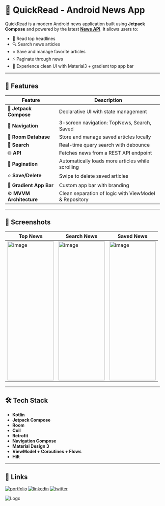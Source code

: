 # 📱 QuickRead - Android News App

QuickRead is a modern Android news application built using **Jetpack Compose** and powered by the latest [**News API**](https://awesomeopensource.com/project/elangosundar/awesome-README-templates). It allows users to:

- 📰 Read top headlines
- 🔍 Search news articles
- ⭐ Save and manage favorite articles
- ⚡ Paginate through news
- 🧠 Experience clean UI with Material3 + gradient top app bar

---

## 🚀 Features

| Feature | Description |
|--------|-------------|
| 🧱 **Jetpack Compose** | Declarative UI with state management |
| 🧭 **Navigation** | 3-screen navigation: TopNews, Search, Saved |
| 💾 **Room Database** | Store and manage saved articles locally |
| 🔎 **Search** | Real-time query search with debounce |
| 🌐 **API** | Fetches news from a REST API endpoint |
| 🧹 **Pagination** | Automatically loads more articles while scrolling |
| ⭐ **Save/Delete** | Swipe to delete saved articles |
| 🎨 **Gradient App Bar** | Custom app bar with branding |
| ⚙️ **MVVM Architecture** | Clean separation of logic with ViewModel & Repository |

---

## 📸 Screenshots

| Top News | Search News | Saved News |
|----------|-------------|-------------|
|<img width="150" height="450" alt="image" src="https://github.com/user-attachments/assets/d8a0a01c-850f-4b6a-b6b4-2fa46e21bdb5" />  |<img width="150" height="450" alt="image" src="https://github.com/user-attachments/assets/8af35727-ab62-464b-817f-ecc7fb9176ed" /> |<img width="150" height="450" alt="image" src="https://github.com/user-attachments/assets/ec52ce8c-244f-4322-bf6f-d8dc5eb563e7" />|

  




---

## 🛠️ Tech Stack

- **Kotlin**
- **Jetpack Compose**
- **Room**
- **Coil**
- **Retrofit**
- **Navigation Compose**
- **Material Design 3**
- **ViewModel + Coroutines + Flows**
- **Hilt**

---




## 🔗 Links
[![portfolio](https://img.shields.io/badge/my_portfolio-000?style=for-the-badge&logo=ko-fi&logoColor=white)](https://akash-portfolio-max07.web.app/)
[![linkedin](https://img.shields.io/badge/linkedin-0A66C2?style=for-the-badge&logo=linkedin&logoColor=white)](https://www.linkedin.com/in/asthetix07/)
[![twitter](https://img.shields.io/badge/twitter-1DA1F2?style=for-the-badge&logo=twitter&logoColor=white)](https://x.com/asthetix__07/)


![Logo](https://www.gstatic.com/devrel-devsite/prod/vfbd11e784c22f4aaa184963b528a22b42504e1842229d6f6f6b59838a38023ff/android/images/lockup.png)

